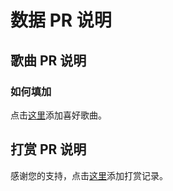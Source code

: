 # 数据 PR 说明

## 歌曲 PR 说明

### 如何填加


点击[这里](https://github.com/baipeng1009472720/baipeng1009472720.github.io/edit/master/data/song.json)添加喜好歌曲。



## 打赏 PR 说明

感谢您的支持，点击[这里](https://github.com/baipeng1009472720/baipeng1009472720.github.io/edit/master/data/donate.json)添加打赏记录。
